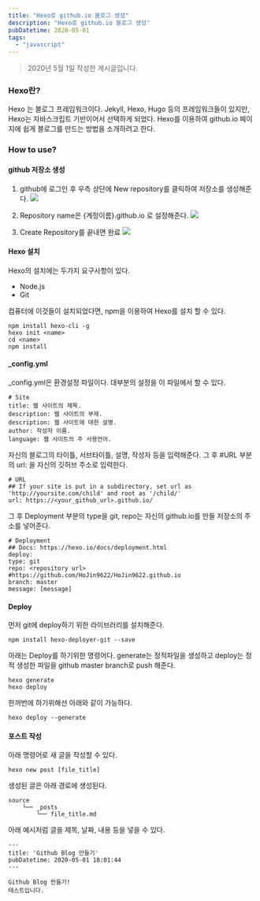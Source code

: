 ```yaml
---
title: "Hexo로 github.io 블로그 생성"
description: "Hexo로 github.io 블로그 생성"
pubDatetime: 2020-05-01
tags:
  - "javascript"
---
```


> 2020년 5월 1일 작성한 게시글입니다.

### Hexo란?

Hexo 는 블로그 프레임워크이다.
Jekyll, Hexo, Hugo 등의 프레임워크들이 있지만, Hexo는 자바스크립트 기반이어서 선택하게 되었다.
Hexo를 이용하여 github.io 페이지에 쉽게 블로그를 만드는 방법을 소개하려고 한다.

### How to use?

#### github 저장소 생성

1. github에 로그인 후 우측 상단에 New repository를 클릭하여 저장소를 생성해준다.
   ![](https://images.velog.io/images/hojin9622/post/972cfd7e-ceda-4bad-9237-45c7bbebba1b/repo1.png)

2. Repository name은 &#123;계정이름&#125;.github.io 로 설정해준다.
   ![](https://images.velog.io/images/hojin9622/post/b6370866-9701-48ad-b1de-de6617caa237/repo2.png)

3. Create Repository를 끝내면 완료
   ![](https://images.velog.io/images/hojin9622/post/5deaebc6-245a-48b5-82da-5c006c900e28/repo3.png)

#### Hexo 설치

Hexo의 설치에는 두가지 요구사항이 있다.

- Node.js
- Git

컴퓨터에 이것들이 설치되었다면, npm을 이용하여 Hexo를 설치 할 수 있다.

```
npm install hexo-cli -g
hexo init <name>
cd <name>
npm install
```

#### \_config.yml

\_config.yml은 환경설정 파일이다. 대부분의 설정을 이 파일에서 할 수 있다.

```
# Site
title: 웹 사이트의 제목.
description: 웹 사이트의 부제.
description: 웹 사이트에 대한 설명.
author: 작성자 이름.
language: 웹 사이트의 주 사용언어.
```

자신의 블로그의 타이틀, 서브타이틀, 설명, 작성자 등을 입력해준다.
그 후 #URL 부분의 url: 을 자신의 깃허브 주소로 입력한다.

```
# URL
## If your site is put in a subdirectory, set url as 'http://yoursite.com/child' and root as '/child/'
url: https://<your_github_url>.github.io/
```

그 후 Deployment 부분의 type을 git, repo는 자신의 github.io를 만들 저장소의 주소를 넣어준다.

```
# Deployment
## Docs: https://hexo.io/docs/deployment.html
deploy:
type: git
repo: <repository url> #https://github.com/HoJin9622/HoJin9622.github.io
branch: master
message: [message]
```

#### Deploy

먼저 git에 deploy하기 위한 라이브러리를 설치해준다.

```
npm install hexo-deployer-git --save
```

아래는 Deploy를 하기위한 명령어다. generate는 정적파일을 생성하고 deploy는 정적 생성한 파일을 github master branch로 push 해준다.

```
hexo generate
hexo deploy
```

한꺼번에 하기위해선 아래와 같이 가능하다.

```
hexo deploy --generate
```

#### 포스트 작성

아래 명령어로 새 글을 작성할 수 있다.

```
hexo new post [file_title]
```

생성된 글은 아래 경로에 생성된다.

```
source
    └── _posts
        └── file_title.md
```

아래 예시처럼 글을 제목, 날짜, 내용 등을 넣을 수 있다.

```
---
title: 'Github Blog 만들기'
pubDatetime: 2020-05-01 18:01:44
---

Github Blog 만들기!
테스트입니다.
```
